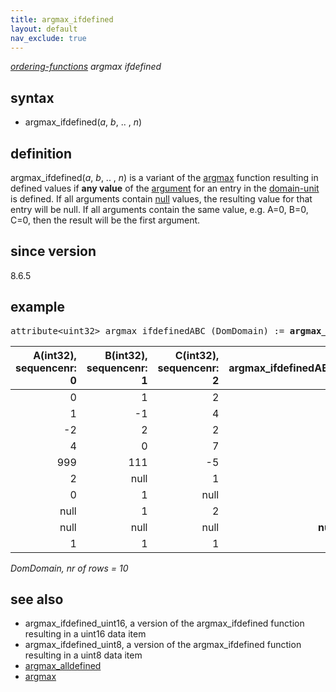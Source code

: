 ```yaml
---
title: argmax_ifdefined
layout: default
nav_exclude: true
---
```

*[ordering-functions](ordering-functions) argmax ifdefined*

## syntax

- argmax_ifdefined(*a*, *b*, .. , *n*)

## definition

argmax_ifdefined(*a*, *b*, .. , *n*) is a variant of the [argmax](argmax) function resulting in defined values if **any value** of the [argument](argument) 
 for an entry in the [domain-unit](domain-unit) is defined. If all arguments contain [null](null) values, the resulting value for that entry will be null. If all arguments contain the same value, e.g. A=0, B=0, C=0, then the result will be the first argument.

## since version
8.6.5

## example
<pre>
attribute&lt;uint32&gt; argmax_ifdefinedABC (DomDomain) := <B>argmax_ifdefined(</B>A, B, C<B>)</B>;
</pre>

|A(int32),<BR>sequencenr: 0|B(int32),<BR>sequencenr: 1|C(int32),<BR>sequencenr: 2|argmax_ifdefinedABC|
|-------------------------:|-------------------------:|-------------------------:|------------------:|
|0                         |1                         |2                         |**2**              |
|1                         |-1                        |4                         |**2**              |
|-2                        |2                         |2                         |**1**              |
|4                         |0                         |7                         |**2**              |
|999                       |111                       |-5                        |**0**              |
|2                         |null                      |1                         |**0**              |
|0                         |1                         |null                      |**1**              |
|null                      |1                         |2                         |**2**              |
|null                      |null                      |null                      |**null**           |
|1                         |1                         |1                         |**0**              |

*DomDomain, nr of rows = 10*

## see also

- argmax_ifdefined_uint16, a version of the argmax_ifdefined function resulting in a uint16 data item
- argmax_ifdefined_uint8, a version of the argmax_ifdefined function resulting in a uint8 data item
- [argmax_alldefined](argmax_alldefined)
- [argmax](argmax)
